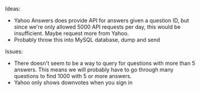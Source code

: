 Ideas:
- Yahoo Answers does provide API for answers given a question ID, but since we're only allowed 5000 API requests per day, this would be insufficient. Maybe request more from Yahoo.
- Probably throw this into MySQL database, dump and send

Issues:
- There doesn't seem to be a way to query for questions with more than 5 answers. This means we will probably have to go through many questions to find 1000 with 5 or more answers.
- Yahoo only shows downvotes when you sign in
